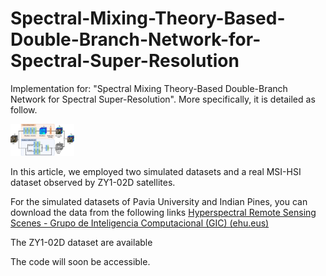 # Spectral-Mixing-Theory-Based-Double-Branch-Network-for-Spectral-Super-Resolution
Implementation for: "Spectral Mixing Theory-Based Double-Branch Network for Spectral Super-Resolution". More specifically, it is detailed as follow.

<img src="./Framework.jpg" alt="Framework" style="zoom:10%;" />

In this article, we employed two simulated datasets and a real MSI-HSI dataset observed by ZY1-02D satellites.

For the simulated datasets of Pavia University and Indian Pines, you can download the data from the following links [Hyperspectral Remote Sensing Scenes - Grupo de Inteligencia Computacional (GIC) (ehu.eus)](https://www.ehu.eus/ccwintco/index.php/Hyperspectral_Remote_Sensing_Scenes)

The ZY1-02D dataset are available 

The code will soon be accessible.
